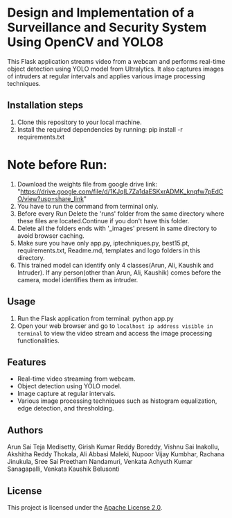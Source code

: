 # Design and Implementation of a Surveillance and Security System Using OpenCV and YOLO8

This Flask application streams video from a webcam and performs real-time object detection using YOLO model from Ultralytics. It also captures images of intruders at regular intervals and applies various image processing techniques.

## Installation steps

1. Clone this repository to your local machine.
2. Install the required dependencies by running: pip install -r requirements.txt


# Note before Run: 
1. Download the weights file from google drive link: "https://drive.google.com/file/d/1KJqIL7Za1daESKxrADMK_knqfw7pEdCO/view?usp=share_link"
2. You have to run the command from terminal only.
3. Before every Run Delete the 'runs' folder from the same directory where these files are located.Continue if you don't have this folder.
4. Delete all the folders ends with '_images' present in same directory to avoid browser caching.
5. Make sure you have only app.py, iptechniques.py, best15.pt, requirements.txt, Readme.md, templates and logo folders in this directory.
6. This trained model can identify only 4 classes(Arun, Ali, Kaushik and Intruder). If any person(other than Arun, Ali, Kaushik) comes before the camera, model identifies them as intruder.

## Usage

1. Run the Flask application from terminal: python app.py
2. Open your web browser and go to `localhost ip address visible in terminal` to view the video stream and access the image processing functionalities.

## Features

- Real-time video streaming from webcam.
- Object detection using YOLO model.
- Image capture at regular intervals.
- Various image processing techniques such as histogram equalization, edge detection, and thresholding.

## Authors

Arun Sai Teja Medisetty,
Girish Kumar Reddy Boreddy,
Vishnu Sai Inakollu,
Akshitha Reddy Thokala, 
Ali Abbasi Maleki, 
Nupoor Vijay Kumbhar, 
Rachana Jinukula, 
Sree Sai Preetham Nandamuri, 
Venkata Achyuth Kumar Sanagapalli,
Venkata Kaushik Belusonti

## License

This project is licensed under the [Apache License 2.0](LICENSE).
